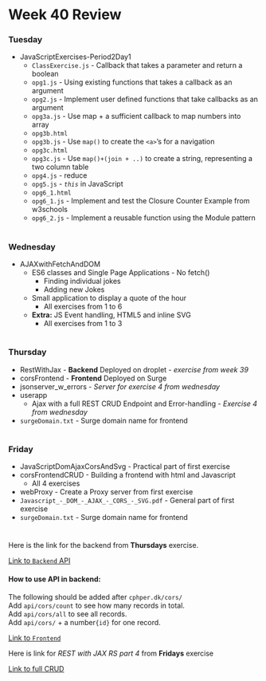 # Week 40 Review
### Tuesday
* JavaScriptExercises-Period2Day1
    * `ClassExercise.js` - Callback that takes a parameter and return a boolean
    * `opg1.js` - Using existing functions that takes a callback as an argument
    * `opg2.js` - Implement user defined functions that take callbacks as an argument
    * `opg3a.js` - Use map + a sufficient callback to map numbers into array
    * `opg3b.html`
    * `opg3b.js` - Use ```map()``` to create the ```<a>```’s for a navigation
    * `opg3c.html`
    * `opg3c.js` - Use ```map()+(join + ..)``` to create a string, representing a two column table
    * `opg4.js` - reduce
    * `opg5.js` - *```this```* in JavaScript
    * `opg6_1.html`
    * `opg6_1.js` - Implement and test the Closure Counter Example from w3schools
    * `opg6_2.js` - Implement a reusable function using the Module pattern
#
### Wednesday
* AJAXwithFetchAndDOM
    * ES6 classes and Single Page Applications - No fetch()
        * Finding individual jokes
        * Adding new Jokes
    * Small application to display a quote of the hour
        * All exercises from 1 to 6
    * **Extra:** JS Event handling, HTML5 and inline SVG
        * All exercises from 1 to 3
#
### Thursday
* RestWithJax - **Backend** Deployed on droplet - _exercise from week 39_ 
* corsFrontend - **Frontend** Deployed on Surge
* jsonserver_w_errors - _Server for exercise 4 from wednesday_
* userapp
    * Ajax with a full REST CRUD Endpoint and Error-handling - _Exercise 4 from wednesday_
* `surgeDomain.txt` - Surge domain name for frontend
#
### Friday
* JavaScriptDomAjaxCorsAndSvg - Practical part of first exercise
* corsFrontendCRUD - Building a frontend with html and Javascript
    * All 4 exercises
* webProxy - Create a Proxy server from first exercise
* `Javascript_-_DOM_-_AJAX_-_CORS_-_SVG.pdf` - General part of first exercise
* `surgeDomain.txt` - Surge domain name for frontend
#

Here is the link for the backend from **Thursdays** exercise. 

[Link to `Backend` API](https://cphper.dk/cors/)
#### How to use API in backend:
The following should be added after `cphper.dk/cors/`  
Add `api/cors/count` to see how many records in total.  
Add `api/cors/all` to see all records.  
Add `api/cors/` + a number`{id}` for one record. 

[Link to `Frontend`](http://cors.surge.sh/)

Here is link for _REST with JAX RS part 4_ from **Fridays** exercise

[Link to full CRUD](http://restcrud.surge.sh/)